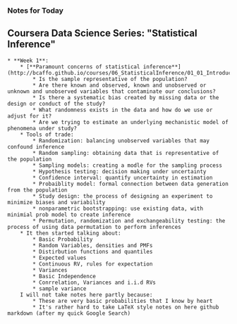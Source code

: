 ### Notes for Today

## Coursera Data Science Series: "Statistical Inference"
	* **Week 1**:
		* [**Paramount concerns of statistical inference**](http://bcaffo.github.io/courses/06_StatisticalInference/01_01_Introduction/#1):
			* Is the sample representative of the population?
			* Are there known and observed, known and unobserved or unknown and unobserved variables that contaminate our conclusions?
			* Is there a systematic bias created by missing data or the design or conduct of the study?
			* What randomness exists in the data and how do we use or adjust for it?
			* Are we trying to estimate an underlying mechanistic model of phenomena under study?
		* Tools of trade:
			* Randomization: balancing unobserved variables that may confound inference
			* Random sampling: obtaining data that is representative of the population
			* Sampling models: creating a modle for the sampling process
			* Hypothesis testing: decision making under uncertainty
			* Confidence interval: quantify uncertainty in estimation
			* Probaiblity model: formal connection between data generation from the population
			* Study design: the process of designing an experiment to minimize biases and variability
			* nonparametric bootstrapping: use existing data, with minimial prob model to create inference
			* Permutation, randomization and exchangeability testing: the process of using data permutation to perform inferences
		* It then started talking about:
			* Basic Probability
			* Random Variables, densities and PMFs
			* Distirbution functions and quantiles
			* Expected values
			* Continuous RV, rules for expectation
			* Variances
			* Basic Independence
			* Conrrelation, Variances and i.i.d RVs
			* sample variance
		I will not take notes here partly because:
			* These are very basic probabilities that I know by heart
			* It's rather hard to take LaTeX style notes on here github markdown (after my quick Google Search)